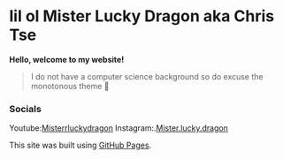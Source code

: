 # lil ol Mister Lucky Dragon aka Chris Tse 

**Hello, welcome to my website!**
>I do not have a computer science background so do excuse the monotonous theme 👟

### Socials
Youtube:[Misterrluckydragon](https://www.youtube.com/@misterrluckydragon)
Instagram:.[Mister.lucky.dragon](https://www.instagram.com/mister.lucky.dragon/)



This site was built using [GitHub Pages](https://pages.github.com/).

